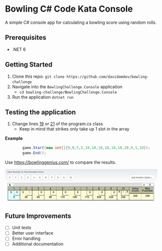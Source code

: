 # Bowling C# Code Kata Console

A simple C# console app for calculating a bowling score using random rolls.

## Prerequisites

- .NET 6

## Getting Started

1. Clone this repo: `git clone https://github.com/davidamdev/bowling-challenge`
2. Navigate into the `BowlingChallenge.Console` application
   - `cd bowling-challenge/BowlingChallenge.Console`
3. Run the application `dotnet run`

## Testing the application

1. Change lines [19](https://github.com/davidamdev/bowling-challenge/blob/741918f1d56fcf9c0cffe2d5b2da96da344b3167/BowlingChallenge.Console/Program.cs#L19) or [21](https://github.com/davidamdev/bowling-challenge/blob/741918f1d56fcf9c0cffe2d5b2da96da344b3167/BowlingChallenge.Console/Program.cs#L21) of the program.cs class
   - Keep in mind that strikes only take up 1 slot in the array

**Example**

```c#
        game.Start(new int[]{9,0,5,5,10,10,10,10,10,10,10,9,1,10});
        game.End();
```

Use https://bowlinggenius.com/ to compare the results.

![Alt text](/ImageArtifacts/248.PNG "Bowling Score 248")

## Future Improvements

- [ ] Unit tests
- [ ] Better user interface
- [ ] Error handling
- [ ] Additional documentation